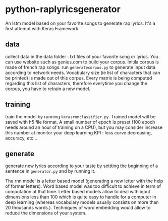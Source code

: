 # python-raplyricsgenerator
An lstm model based on your favorite songs to generate rap lyrics. It's a first attempt with Keras Framework.

## data
collect data in the data folder : txt files of your favorite song or lyrics. You can use website such as genius.com to build your corpus. Initila corpus is made of french rap songs.
run ```generatecorpus.py``` to generate input data according to network needs. Vocabulary size (ie list of characters that can be printed) is made out of this corpus. Every matrix is being computed regarding this list of characters, therefore everytime you change the corpus, you have to retrain a new model.

## training
train the model by running ```kerasrnnclassifier.py```. Trained model will be saved with h5 file format. A small number of epoch is preset (100 epoch needs around an hour of training on a CPU), but you may consider increase this number at monitor your deep learning KPI : loss curve decreasing, accuracy, etc...

## generate
generate new lyrics according to your taste by settting the beginning of a sentence in ```generator.py``` and by running it.

The rnn model is a letter based model (generating a new letter with the help of former letters). Word based model was too difficult to achieve in term of computation at that time. Letter based models allow to deal with input dimensions less than 100 which is quite easy to handle for a computer in deep learning (whereas vocabulary models usually consists on more than 20 thousands words.). Techniques of word embedding would allow to reduce the dimensions of your system.